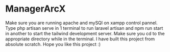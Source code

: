 # ManagerArcX
Make sure you are running apache and mySQl on xampp control pannel.
Type php artisan serve in 1 terminal to run laravel artisan and npm run start in another to start the tailwind development server.
Make sure you cd to the appropriate directory while in the terminal.
I have built this project from absolute scratch. Hope you like this project :)
